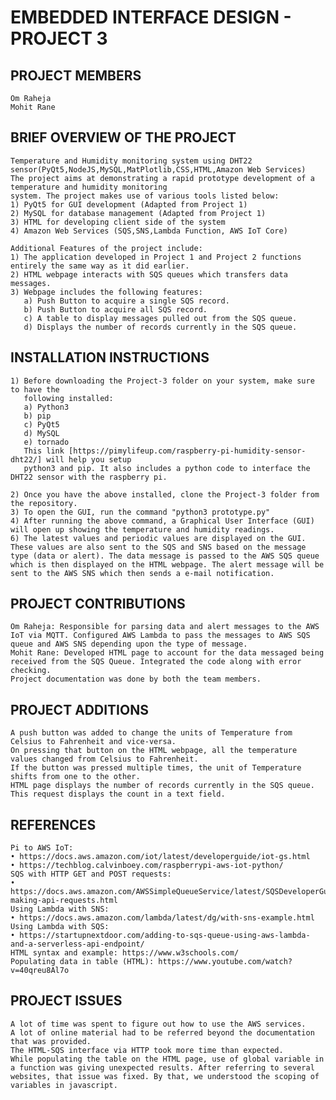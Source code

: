 # EMBEDDED INTERFACE DESIGN - PROJECT 3
## PROJECT MEMBERS
    Om Raheja
    Mohit Rane
## BRIEF OVERVIEW OF THE PROJECT
    Temperature and Humidity monitoring system using DHT22 sensor(PyQt5,NodeJS,MySQL,MatPlotlib,CSS,HTML,Amazon Web Services)
    The project aims at demonstrating a rapid prototype development of a temperature and humidity monitoring
    system. The project makes use of various tools listed below:
    1) PyQt5 for GUI development (Adapted from Project 1)
    2) MySQL for database management (Adapted from Project 1)
    3) HTML for developing client side of the system
    4) Amazon Web Services (SQS,SNS,Lambda Function, AWS IoT Core)
    
    Additional Features of the project include:
    1) The application developed in Project 1 and Project 2 functions entirely the same way as it did earlier.
    2) HTML webpage interacts with SQS queues which transfers data messages.
    3) Webpage includes the following features:
       a) Push Button to acquire a single SQS record.
       b) Push Button to acquire all SQS record.
       c) A table to display messages pulled out from the SQS queue.
       d) Displays the number of records currently in the SQS queue.

## INSTALLATION INSTRUCTIONS
    1) Before downloading the Project-3 folder on your system, make sure to have the
       following installed:
       a) Python3
       b) pip
       c) PyQt5
       d) MySQL
       e) tornado
       This link [https://pimylifeup.com/raspberry-pi-humidity-sensor-dht22/] will help you setup 
       python3 and pip. It also includes a python code to interface the DHT22 sensor with the raspberry pi.
  
    2) Once you have the above installed, clone the Project-3 folder from the repository.
    3) To open the GUI, run the command "python3 prototype.py"
    4) After running the above command, a Graphical User Interface (GUI) will open up showing the temperature and humidity readings.
    6) The latest values and periodic values are displayed on the GUI. These values are also sent to the SQS and SNS based on the message type (data or alert). The data message is passed to the AWS SQS queue which is then displayed on the HTML webpage. The alert message will be sent to the AWS SNS which then sends a e-mail notification.  
       
## PROJECT CONTRIBUTIONS
    Om Raheja: Responsible for parsing data and alert messages to the AWS IoT via MQTT. Configured AWS Lambda to pass the messages to AWS SQS queue and AWS SNS depending upon the type of message.
    Mohit Rane: Developed HTML page to account for the data messaged being received from the SQS Queue. Integrated the code along with error checking.
    Project documentation was done by both the team members.
    
## PROJECT ADDITIONS
    A push button was added to change the units of Temperature from Celsius to Fahrenheit and vice-versa. 
    On pressing that button on the HTML webpage, all the temperature values changed from Celsius to Fahrenheit. 
    If the button was pressed multiple times, the unit of Temperature shifts from one to the other.
    HTML page displays the number of records currently in the SQS queue. This request displays the count in a text field.
    
## REFERENCES
    Pi to AWS IoT:
    • https://docs.aws.amazon.com/iot/latest/developerguide/iot-gs.html
    • https://techblog.calvinboey.com/raspberrypi-aws-iot-python/
    SQS with HTTP GET and POST requests: 
    • https://docs.aws.amazon.com/AWSSimpleQueueService/latest/SQSDeveloperGuide/sqs-making-api-requests.html
    Using Lambda with SNS:
    • https://docs.aws.amazon.com/lambda/latest/dg/with-sns-example.html
    Using Lambda with SQS:
    • https://startupnextdoor.com/adding-to-sqs-queue-using-aws-lambda-and-a-serverless-api-endpoint/
    HTML syntax and example: https://www.w3schools.com/
    Populating data in table (HTML): https://www.youtube.com/watch?v=40qreu8Al7o

## PROJECT ISSUES
    A lot of time was spent to figure out how to use the AWS services.
    A lot of online material had to be referred beyond the documentation that was provided.
    The HTML-SQS interface via HTTP took more time than expected.
    While populating the table on the HTML page, use of global variable in a function was giving unexpected results. After referring to several websites, that issue was fixed. By that, we understood the scoping of variables in javascript.
    
    
